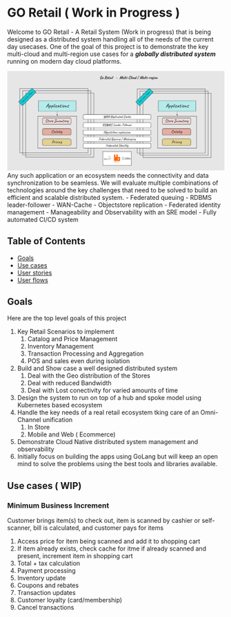 GO Retail ( Work in Progress ) 
===
Welcome to GO Retail - A Retail System (Work in progress) that is being designed as a distributed system handling all of the needs of the current day usecases. 
One of the goal of this project is to demonstrate the key multi-cloud and multi-region  use cases for a ***globally distributed system*** running on modern day cloud platforms. 

<img src="/assets/images/retail-main.jpg">
Any such application or an ecosystem needs the connectivity and data synchronization to be seamless. We will evaluate multiple combinations of technologies around the key challenges that need to be solved to build an efficient and scalable distributed system. 
- Federated queuing
- RDBMS leader-follower
- WAN-Cache 
- Objectstore replication
- Federated identity management
- Manageability and Observability with an SRE model
- Fully automated CI/CD system




## Table of Contents
- [Goals](#goals)
- [Use cases](#use-cases)
- [User stories](#user-stories)
- [User flows](#user-flows)


## Goals

Here are the top level goals of this project

1. Key Retail Scenarios to implement
    1. Catalog and Price Management
    1. Inventory Management
    1. Transaction Processing and Aggregation
    1. POS and sales even during isolation
1. Build and Show case a well designed distributed system
    1. Deal with the Geo distribution of the Stores
    1. Deal with reduced Bandwidth
    1. Deal with Lost conectivity for varied amounts of time
1. Design the system to run on top of a hub and spoke model using Kubernetes based ecosystem
1. Handle the key needs of a real retail ecosystem tking care of an Omni-Channel unification 
    1. In Store
    1. Mobile and Web ( Ecommerce)
1. Demonstrate Cloud Native distributed system management and observability
1. Initially focus on building the apps using GoLang but will keep an open mind to solve the problems using the best tools and libraries available. 

## Use cases ( WIP) 

### Minimum Business Increment
Customer brings item(s) to check out, item is scanned by cashier or self-scanner, bill is calculated, and customer pays for items

1. Access price for item being scanned and add it to shopping cart
2. If item already exists, check cache for itme if already scanned and present, increment item in shopping cart
3. Total + tax calculation
4. Payment processing
5. Inventory update
6. Coupons and rebates
7. Transaction updates
8. Customer loyalty (card/membership)
9. Cancel transactions

